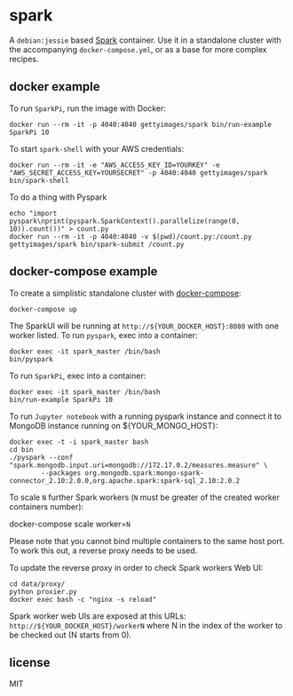 
# spark

A `debian:jessie` based [Spark](http://spark.apache.org) container. Use it in a standalone cluster with the accompanying `docker-compose.yml`, or as a base for more complex recipes.

## docker example

To run `SparkPi`, run the image with Docker:

    docker run --rm -it -p 4040:4040 gettyimages/spark bin/run-example SparkPi 10

To start `spark-shell` with your AWS credentials:

    docker run --rm -it -e "AWS_ACCESS_KEY_ID=YOURKEY" -e "AWS_SECRET_ACCESS_KEY=YOURSECRET" -p 4040:4040 gettyimages/spark bin/spark-shell

To do a thing with Pyspark

    echo "import pyspark\nprint(pyspark.SparkContext().parallelize(range(0, 10)).count())" > count.py
    docker run --rm -it -p 4040:4040 -v $(pwd)/count.py:/count.py gettyimages/spark bin/spark-submit /count.py

## docker-compose example

To create a simplistic standalone cluster with [docker-compose](http://docs.docker.com/compose):

    docker-compose up

The SparkUI will be running at `http://${YOUR_DOCKER_HOST}:8080` with one worker listed. To run `pyspark`, exec into a container:

    docker exec -it spark_master /bin/bash
    bin/pyspark

To run `SparkPi`, exec into a container:

    docker exec -it spark_master /bin/bash
    bin/run-example SparkPi 10

To run `Jupyter notebook` with a running pyspark instance and connect it to MongoDB instance running on ${YOUR_MONGO_HOST}:
    
    docker exec -t -i spark_master bash
    cd bin
    ./pyspark --conf "spark.mongodb.input.uri=mongodb://172.17.0.2/measures.measure" \
            --packages org.mongodb.spark:mongo-spark-connector_2.10:2.0.0,org.apache.spark:spark-sql_2.10:2.0.2


To scale `N` further Spark workers (`N` must be greater of the created worker containers number):
   
   docker-compose scale worker=`N`

Please note that you cannot bind multiple containers to the same host port. To work this out, a reverse proxy needs to be used. 

To update the reverse proxy in order to check Spark workers Web UI:
   
    cd data/proxy/
    python proxier.py
    docker exec bash -c "nginx -s reload"

Spark worker web UIs are exposed at this URLs: `http://${YOUR_DOCKER_HOST}/workerN` where N in the index of the worker to be checked out (N starts from 0).

## license

MIT
